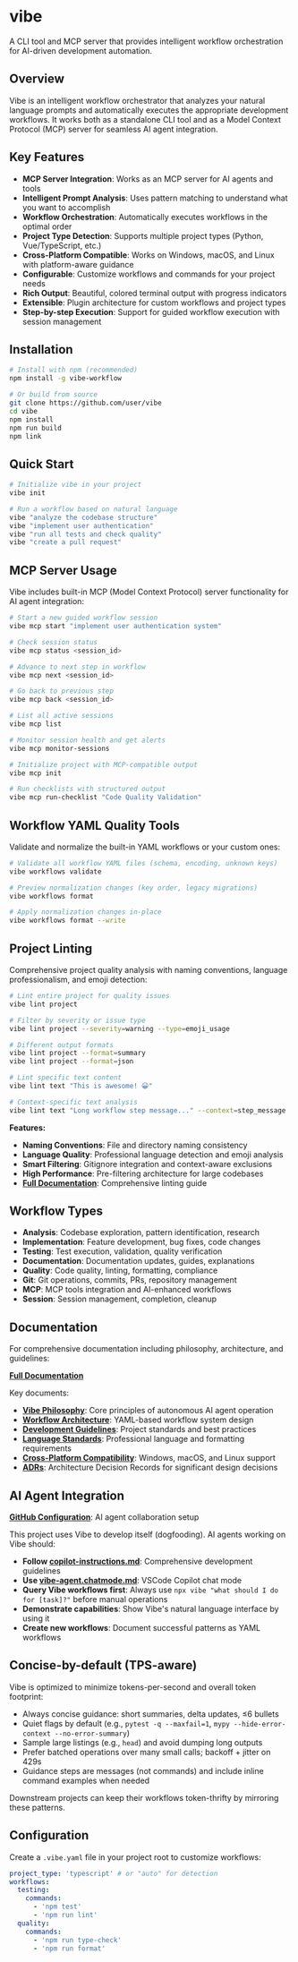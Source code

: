 # vibe

A CLI tool and MCP server that provides intelligent workflow orchestration for AI-driven development automation.

## Overview

Vibe is an intelligent workflow orchestrator that analyzes your natural language prompts and automatically executes the appropriate development workflows. It works both as a standalone CLI tool and as a Model Context Protocol (MCP) server for seamless AI agent integration.

## Key Features

- **MCP Server Integration**: Works as an MCP server for AI agents and tools
- **Intelligent Prompt Analysis**: Uses pattern matching to understand what you want to accomplish
- **Workflow Orchestration**: Automatically executes workflows in the optimal order
- **Project Type Detection**: Supports multiple project types (Python, Vue/TypeScript, etc.)
- **Cross-Platform Compatible**: Works on Windows, macOS, and Linux with platform-aware guidance
- **Configurable**: Customize workflows and commands for your project needs
- **Rich Output**: Beautiful, colored terminal output with progress indicators
- **Extensible**: Plugin architecture for custom workflows and project types
- **Step-by-step Execution**: Support for guided workflow execution with session management

## Installation

```bash
# Install with npm (recommended)
npm install -g vibe-workflow

# Or build from source
git clone https://github.com/user/vibe
cd vibe
npm install
npm run build
npm link
```

## Quick Start

```bash
# Initialize vibe in your project
vibe init

# Run a workflow based on natural language
vibe "analyze the codebase structure"
vibe "implement user authentication"
vibe "run all tests and check quality"
vibe "create a pull request"
```

## MCP Server Usage

Vibe includes built-in MCP (Model Context Protocol) server functionality for AI agent integration:

```bash
# Start a new guided workflow session
vibe mcp start "implement user authentication system"

# Check session status
vibe mcp status <session_id>

# Advance to next step in workflow
vibe mcp next <session_id>

# Go back to previous step
vibe mcp back <session_id>

# List all active sessions
vibe mcp list

# Monitor session health and get alerts
vibe mcp monitor-sessions

# Initialize project with MCP-compatible output
vibe mcp init

# Run checklists with structured output
vibe mcp run-checklist "Code Quality Validation"
```

## Workflow YAML Quality Tools

Validate and normalize the built-in YAML workflows or your custom ones:

```bash
# Validate all workflow YAML files (schema, encoding, unknown keys)
vibe workflows validate

# Preview normalization changes (key order, legacy migrations)
vibe workflows format

# Apply normalization changes in-place
vibe workflows format --write
```

## Project Linting

Comprehensive project quality analysis with naming conventions, language professionalism, and emoji detection:

```bash
# Lint entire project for quality issues
vibe lint project

# Filter by severity or issue type
vibe lint project --severity=warning --type=emoji_usage

# Different output formats
vibe lint project --format=summary
vibe lint project --format=json

# Lint specific text content
vibe lint text "This is awesome! 😀"

# Context-specific text analysis
vibe lint text "Long workflow step message..." --context=step_message
```

**Features:**

- **Naming Conventions**: File and directory naming consistency
- **Language Quality**: Professional language detection and emoji analysis
- **Smart Filtering**: Gitignore integration and context-aware exclusions
- **High Performance**: Pre-filtering architecture for large codebases
- **[Full Documentation](docs/project-linting.md)**: Comprehensive linting guide

## Workflow Types

- **Analysis**: Codebase exploration, pattern identification, research
- **Implementation**: Feature development, bug fixes, code changes
- **Testing**: Test execution, validation, quality verification
- **Documentation**: Documentation updates, guides, explanations
- **Quality**: Code quality, linting, formatting, compliance
- **Git**: Git operations, commits, PRs, repository management
- **MCP**: MCP tools integration and AI-enhanced workflows
- **Session**: Session management, completion, cleanup

## Documentation

For comprehensive documentation including philosophy, architecture, and guidelines:

**[Full Documentation](docs/README.md)**

Key documents:

- **[Vibe Philosophy](docs/vibe-philosophy.md)**: Core principles of autonomous AI agent operation
- **[Workflow Architecture](docs/workflow-architecture.md)**: YAML-based workflow system design
- **[Development Guidelines](docs/development-guidelines.md)**: Project standards and best practices
- **[Language Standards](docs/language-standards.md)**: Professional language and formatting requirements
- **[Cross-Platform Compatibility](docs/cross-platform-compatibility.md)**: Windows, macOS, and Linux support
- **[ADRs](docs/adr/)**: Architecture Decision Records for significant design decisions

## AI Agent Integration

**[GitHub Configuration](.github/README.md)**: AI agent collaboration setup

This project uses Vibe to develop itself (dogfooding). AI agents working on Vibe should:

- **Follow [copilot-instructions.md](.github/copilot-instructions.md)**: Comprehensive development guidelines
- **Use [vibe-agent.chatmode.md](.github/chatmodes/vibe-agent.chatmode.md)**: VSCode Copilot chat mode
- **Query Vibe workflows first**: Always use `npx vibe "what should I do for [task]?"` before manual operations
- **Demonstrate capabilities**: Show Vibe's natural language interface by using it
- **Create new workflows**: Document successful patterns as YAML workflows

## Concise-by-default (TPS-aware)

Vibe is optimized to minimize tokens-per-second and overall token footprint:

- Always concise guidance: short summaries, delta updates, ≤6 bullets
- Quiet flags by default (e.g., `pytest -q --maxfail=1`, `mypy --hide-error-context --no-error-summary`)
- Sample large listings (e.g., `head`) and avoid dumping long outputs
- Prefer batched operations over many small calls; backoff + jitter on 429s
- Guidance steps are messages (not commands) and include inline command examples when needed

Downstream projects can keep their workflows token-thrifty by mirroring these patterns.

## Configuration

Create a `.vibe.yaml` file in your project root to customize workflows:

```yaml
project_type: 'typescript' # or "auto" for detection
workflows:
  testing:
    commands:
      - 'npm test'
      - 'npm run lint'
  quality:
    commands:
      - 'npm run type-check'
      - 'npm run format'
```

